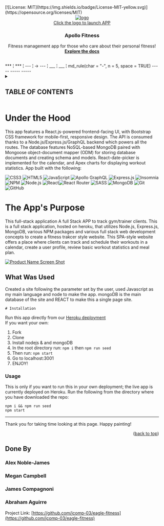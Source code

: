 <div  id="top"><div>
<!-- PROJECT SHIELDS -->
[![License: MIT](https://img.shields.io/badge/License-MIT-yellow.svg)](https://opensource.org/licenses/MIT)
<!-- PROJECT LOGO -->
<br  />
<div  align="center">
    <a  href="https://jlcomp-03-eagle-fitness.herokuapp.com/">
        <img  src="./client/public/images/logo-full.png"  alt="logo">
        <br>Click the logo to launch APP<br>
    <a/>
    <h3  align="center">Apollo Fitness</h3>
    <p  align="center">Fitness management app for those who care about their personal fitness! 
    <br  />
    <a  href="https://jlcomp-03-eagle-fitness.herokuapp.com/">
        <strong>Explore the docs</strong>
    </a>
    <br  />
    <br  />
</div>
***               ¦                       ***               ¦
---               ¦               ->      ---               ¦
___               ¦                       ___               ¦
md_rule(char = "-", n = 5, space = TRUE)
-----
 -----
  -----
<!-- TABLE OF CONTENTS -->
<details>
<summary>
<h2>TABLE OF CONTENTS</h2>
</summary>
  <ul>
      <li><h3><a  href="#Under-the-Hood">Under The Hood</a></h3></li>
      <li><a  href="#what-was-done">The App's Purpose</a></li>
      <li><a  href="#instalation">Installation</a></li>
      <li><a  href="#usage">Usage</a></li>
      <li><a  href="#contact">Contact</a></li>
  </ul>
</details>


<!-- ABOUT THE PROJECT -->
# Under the Hood
This app features a React.js-powered frontend-facing UI, with Bootstrap CSS framework for mobile-first, responsive design. The API is consumed thanks to a Node.js\/Express.js\/GraphQL backend which powers all the routes. The database features NoSQL-based MongoDB paired with Mongoose object-document mapper (ODM) for storing database documents and creating schema and models. React-date-picker is implemented for the calendar, and Apex charts for displaying workout statistics.
App built with the following:
 
![CSS3](https://img.shields.io/badge/css3-%231572B6.svg?logo=css3&logoColor=white&style=for-the-badge) ![HTML5](https://img.shields.io/badge/html5-%23E34F26.svg?logo=html5&logoColor=white&style=for-the-badge) ![JavaScript](https://img.shields.io/badge/javascript-%23323330.svg?logo=javascript&logoColor=%23F7DF1E&style=for-the-badge) ![Apollo GraphQL](https://img.shields.io/badge/-ApolloGraphQL-311C87?logo=apollo-graphql&style=for-the-badge) ![Express.js](https://img.shields.io/badge/express.js-%23404d59.svg?logo=express&logoColor=%2361DAFB&style=for-the-badge) 
![Insomnia](https://img.shields.io/badge/Insomnia-black?logo=insomnia&logoColor=5849BE&style=for-the-badge)![NPM  ](https://img.shields.io/badge/NPM-%23000000.svg?logo=npm&logoColor=white&style=for-the-badge) ![Node.js  ](https://img.shields.io/badge/node.js-6DA55F?logo=node.js&logoColor=white&style=for-the-badge) ![React](https://img.shields.io/badge/react-%2320232a.svg?logo=react&logoColor=%2361DAFB&style=for-the-badge)![React Router](https://img.shields.io/badge/React_Router-CA4245?logo=react-router&logoColor=white&style=for-the-badge) ![SASS](https://img.shields.io/badge/SASS-hotpink.svg?logo=SASS&logoColor=white&style=for-the-badge) ![MongoDB](https://img.shields.io/badge/MongoDB-%234ea94b.svg?logo=mongodb&logoColor=white&style=for-the-badge) 
![Git](https://img.shields.io/badge/git-%23F05033.svg?logo=git&logoColor=white&style=for-the-badge)  ![GitHub](https://img.shields.io/badge/github-%23121011.svg?logo=github&logoColor=white&style=for-the-badge) 

# The App's Purpose
This full-stack application A full Stack APP to track gym/trainer clients. 
This is a full stack application, hosted on heroku, that utilizes Node.js, Express.js, MongoDB, various NPM packages and various full stack web development concepts to create a fitness trakcer style website. This SPA-style website offers a place where clients can track and schedule their workouts in a calendar, create a user profile, review basic workout statistics and meal plan.  

[![Product Name Screen Shot][product-screenshot1]](./public/assets/images/11-express-homework-demo-01.png)
    
## What Was Used 

  

Created a site following the parameter set by the user, used Javascript as my main language and node to make the app. mongoDB is the main database of the site and REACT to make this a single page site. 

    # Installation

Run this app directly from our [Heroku deployment](https://jlcomp-03-eagle-fitness.herokuapp.com/)  
If you want your own:

 1. Fork
 2. Clone
 3. Install nodejs & and mongoDB
 4. In the root directory run:  `npm i` then `npm run seed`
 5. Then run: `npm start`
 6. Go to localhost:3001
 7. ENJOY!

  

### Usage
This is only if you want to run this in your own deployment; the live app is currently deployed on Heroku. Run the following from the directory where you have downloaded the repo:
```
npm i && npm run seed
npm start

```

-------------------------
Thank you for taking time looking at this page.
Happy painting!

<p  align="right">(<a  href="#top">back to top</a>)</p>

  

<!-- CONTACT -->

## Done By
 
### Alex Noble-James
### Megan Campbell
### James Compagnoni
### Abraham Aguirre  


Project Link: [https://github.com/jcomp-03/eagle-fitness](https://github.com/jcomp-03/eagle-fitness)

<!-- MARKDOWN LINKS & IMAGES -->
[product-screenshot1]: ./client/public/images/screenshot_1.png



